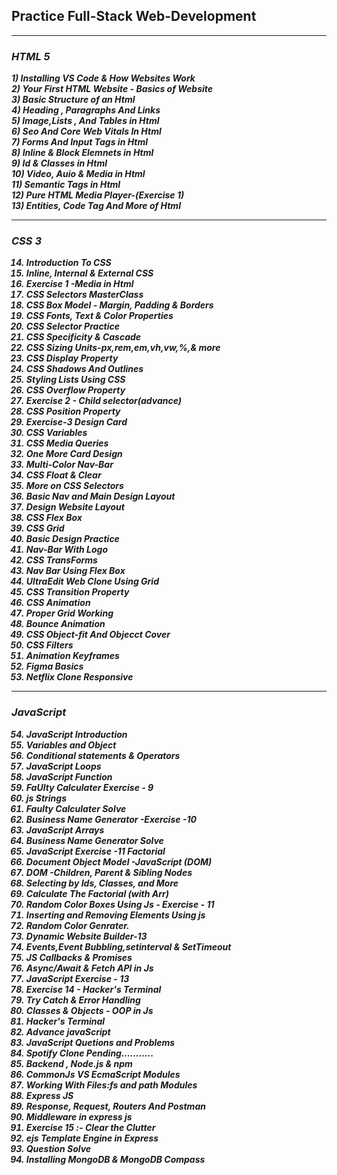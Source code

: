 ## Practice Full-Stack Web-Development
<i>
<hr>

<h3>HTML 5</h3>
<b>
1) Installing VS Code & How Websites Work            <br>
2) Your First HTML Website - Basics of Website       <br>
3) Basic Structure of an Html                        <br>
4) Heading , Paragraphs And Links                    <br>
5) Image,Lists , And Tables in Html                  <br>
6) Seo And Core Web Vitals In Html                   <br>
7) Forms And Input Tags in Html                      <br>
8) Inline & Block Elemnets in Html                   <br>
9) Id & Classes in Html                              <br>
10) Video, Auio & Media in Html                     <br>
11) Semantic Tags in Html                            <br>
12) Pure HTML Media Player-(Exercise 1)              <br>
13) Entities, Code Tag And More of Html              <br>
<hr>
<h3>CSS 3</h3>

14) Introduction To CSS                              <br>
15) Inline, Internal & External CSS                  <br>
16) Exercise 1 -Media in Html                        <br>
17) CSS Selectors MasterClass                        <br>
18) CSS Box Model - Margin, Padding & Borders        <br>
19) CSS Fonts, Text & Color Properties               <br>
20) CSS Selector Practice                            <br>
21) CSS Specificity & Cascade                        <br>
22) CSS Sizing Units-px,rem,em,vh,vw,%,& more        <br> 
23) CSS Display Property                             <br>
24) CSS Shadows And Outlines                         <br>
25) Styling Lists Using CSS                          <br>
26) CSS Overflow Property                            <br>
27) Exercise 2 - Child selector(advance)             <br>
28) CSS Position Property                            <br>
29) Exercise-3 Design Card                           <br>
30) CSS Variables                                    <br>
31) CSS Media Queries                                <br>
32) One More Card Design                             <br>
33) Multi-Color Nav-Bar                              <br>
34) CSS Float & Clear                                <br>
35) More on CSS Selectors                            <br>
36) Basic Nav and Main Design Layout                 <br>
37) Design Website Layout                            <br>
38) CSS <b>Flex Box</b>                              <br>                                      
39) CSS <b>Grid</b>                                  <br>
40) Basic Design Practice                            <br>
41) Nav-Bar With Logo                                <br>
42) CSS TransForms                                   <br>
43) Nav Bar Using Flex Box                           <br>
44) UltraEdit Web Clone Using Grid                   <br>
45) CSS Transition Property                          <br>
46) CSS Animation                                    <br>
47) Proper Grid Working                              <br>
48) Bounce Animation                                 <br>
49) CSS Object-fit And Objecct Cover                 <br>
50) CSS Filters                                      <br>
51) Animation Keyframes                              <br>
52) Figma Basics                                     <br>
53) Netflix Clone Responsive                         <br>
<hr>
<h3>JavaScript</h3>

54) JavaScript Introduction                          <br>
55) Variables and Object                             <br>
56) Conditional statements & Operators               <br>
57) JavaScript Loops                                 <br>
58) JavaScript Function                              <br>
59) FaUlty Calculater Exercise - 9                   <br>
60) js Strings                                       <br>
61) Faulty Calculater Solve                          <br>
62) Business Name Generator -Exercise -10            <br>
63) JavaScript <b>Arrays</b>                         <br>
64) Business Name Generator Solve                    <br>
65) JavaScript Exercise -11 Factorial                <br>
66) Document Object Model -JavaScript <b>(DOM)</b>   <br>
67) DOM -Children, Parent & Sibling Nodes            <br>
68) Selecting by Ids, Classes, and More              <br>
69) Calculate The Factorial (with Arr)               <br>
70) Random Color Boxes Using Js - Exercise - 11      <br>            
71) Inserting and Removing Elements Using js         <br>
72) Random Color Genrater.                           <br>
73) Dynamic Website Builder-13                       <br>
74) Events,Event Bubbling,setinterval & SetTimeout   <br>
75) JS Callbacks & Promises                          <br>
76) Async/Await & Fetch API in Js                    <br>
77) JavaScript Exercise -  13                        <br>
78) Exercise 14 - Hacker's Terminal                  <br>
79) Try Catch & Error Handling                       <br>
80) Classes & Objects - OOP in Js                    <br>
81) Hacker's Terminal                                <br>
82) Advance javaScript                               <br>
83) JavaScript Quetions and Problems                 <br>
84) Spotify Clone Pending...........                 <br>
85) Backend , Node.js & npm                          <br>
86) CommonJs VS EcmaScript Modules                   <br>
87) Working With Files:fs and path Modules           <br>
88) Express JS                                       <br>
89) Response, Request, Routers And Postman           <br>
90) Middleware in express js                         <br>
91) Exercise 15 :- Clear the Clutter                 <br>
92) ejs Template Engine in Express                   <br>
93) Question Solve                                   <br>
94) Installing MongoDB & MongoDB Compass             <br>
</b>
</i>
